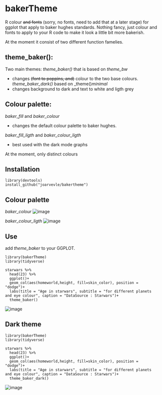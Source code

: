 # bakerTheme
R colour ~~and fonts~~ (sorry, no fonts, need to add that at a later stage) for ggplot that apply to baker hughes standards.
Nothing fancy, just colour and fonts to apply to your R code to make it look a little bit more bakerish.

At the moment it consist of two different function famelies.

## theme_baker():
Two main themes:
_theme_baker()_ that is based on _theme_bw_ 
  - changes ~~(font to poppins, and)~~ colour to the two base colours.
_theme_baker_dark()_ based on _theme()_minimal_ 
  -  changes background to dark and text to white and ligth grey

## Colour palette:
_baker_fill_ and _baker_colour_ 
  -  changes the default colour palette to baker hughes.
     
_baker_fill_ligth_ and _baker_colour_ligth_ 
  -  best used with the dark mode graphs
    
At the moment, only distinct colours

## Installation
```
library(devtools)
install_github("joarvevle/bakertheme")
```
## Colour palette
_baker_colour_
![image](https://github.com/joarvevle/bakerTheme/assets/143795683/8c720f80-e4ea-4055-91e7-12d46f2a5a6f)



_baker_colour_ligth_
![image](https://github.com/joarvevle/bakerTheme/assets/143795683/3fd78572-48f4-43aa-a84d-f3cd9f99bb24)



## Use
add _theme_baker_ to your GGPLOT.
````
library(bakerTheme)
library(tidyverse)

starwars %>%
  head(23) %>% 
  ggplot()+
  geom_col(aes(homeworld,height, fill=skin_color), position = "dodge")+
  labs(title = "Age in starwars", subtitle = "for different planets and eye colour", caption = "DataSource : Starwars")+
  theme_baker()
````

![image](https://github.com/joarvevle/bakerTheme/assets/143795683/df040b6f-31d1-4038-8d86-19a0e608cf25)




## Dark theme
````
library(bakerTheme)
library(tidyverse)

starwars %>%
  head(23) %>% 
  ggplot()+
  geom_col(aes(homeworld,height, fill=skin_color), position = "dodge")+
  labs(title = "Age in starwars", subtitle = "for different planets and eye colour", caption = "DataSource : Starwars")+
  theme_baker_dark()
````

![image](https://github.com/joarvevle/bakerTheme/assets/143795683/255c027c-b4ce-4de5-9630-94dd67ab1553)

